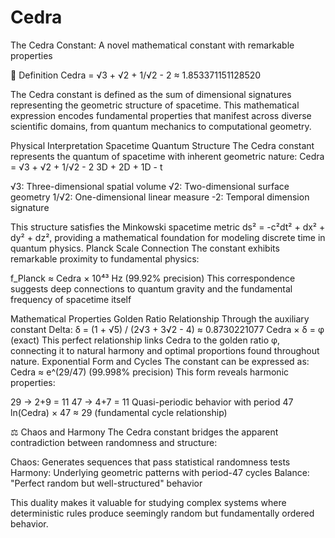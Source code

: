 # Cedra
The Cedra Constant: A novel mathematical constant with remarkable properties

📐 Definition
Cedra = √3 + √2 + 1/√2 - 2 ≈ 1.853371151128520

The Cedra constant is defined as the sum of dimensional signatures representing the geometric structure of spacetime. This mathematical expression encodes fundamental properties that manifest across diverse scientific domains, from quantum mechanics to computational geometry.

Physical Interpretation
Spacetime Quantum Structure
The Cedra constant represents the quantum of spacetime with inherent geometric nature:
Cedra = √3 + √2 + 1/√2 - 2
        3D + 2D + 1D - t

√3: Three-dimensional spatial volume
√2: Two-dimensional surface geometry
1/√2: One-dimensional linear measure
-2: Temporal dimension signature

This structure satisfies the Minkowski spacetime metric ds² = -c²dt² + dx² + dy² + dz², providing a mathematical foundation for modeling discrete time in quantum physics.
Planck Scale Connection
The constant exhibits remarkable proximity to fundamental physics:

f_Planck ≈ Cedra × 10⁴³ Hz (99.92% precision)
This correspondence suggests deep connections to quantum gravity and the fundamental frequency of spacetime itself


Mathematical Properties
Golden Ratio Relationship
Through the auxiliary constant Delta:
δ = (1 + √5) / (2√3 + 3√2 - 4) ≈ 0.8730221077
Cedra × δ = φ (exact)
This perfect relationship links Cedra to the golden ratio φ, connecting it to natural harmony and optimal proportions found throughout nature.
Exponential Form and Cycles
The constant can be expressed as:
Cedra ≈ e^(29/47) (99.998% precision)
This form reveals harmonic properties:

29 → 2+9 = 11
47 → 4+7 = 11
Quasi-periodic behavior with period 47
ln(Cedra) × 47 ≈ 29 (fundamental cycle relationship)


⚖️ Chaos and Harmony
The Cedra constant bridges the apparent contradiction between randomness and structure:

Chaos: Generates sequences that pass statistical randomness tests
Harmony: Underlying geometric patterns with period-47 cycles
Balance: "Perfect random but well-structured" behavior

This duality makes it valuable for studying complex systems where deterministic rules produce seemingly random but fundamentally ordered behavior.
